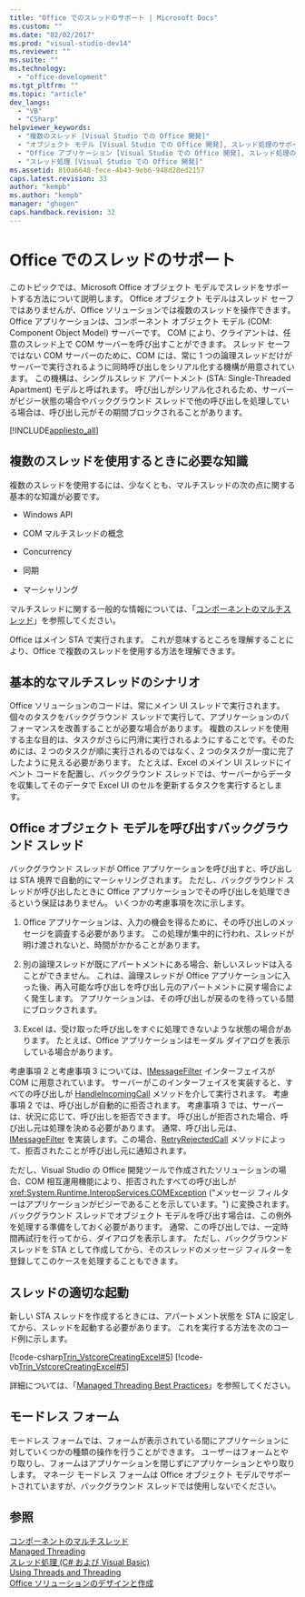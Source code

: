 ```yaml
---
title: "Office でのスレッドのサポート | Microsoft Docs"
ms.custom: ""
ms.date: "02/02/2017"
ms.prod: "visual-studio-dev14"
ms.reviewer: ""
ms.suite: ""
ms.technology: 
  - "office-development"
ms.tgt_pltfrm: ""
ms.topic: "article"
dev_langs: 
  - "VB"
  - "CSharp"
helpviewer_keywords: 
  - "複数のスレッド [Visual Studio での Office 開発]"
  - "オブジェクト モデル [Visual Studio での Office 開発], スレッド処理のサポート"
  - "Office アプリケーション [Visual Studio での Office 開発], スレッド処理のサポート"
  - "スレッド処理 [Visual Studio での Office 開発]"
ms.assetid: 810a6648-fece-4b43-9eb6-948d28ed2157
caps.latest.revision: 33
author: "kempb"
ms.author: "kempb"
manager: "ghogen"
caps.handback.revision: 32
---
```

# Office でのスレッドのサポート
  このトピックでは、Microsoft Office オブジェクト モデルでスレッドをサポートする方法について説明します。  Office オブジェクト モデルはスレッド セーフではありませんが、Office ソリューションでは複数のスレッドを操作できます。  Office アプリケーションは、コンポーネント オブジェクト モデル \(COM: Component Object Model\) サーバーです。  COM により、クライアントは、任意のスレッド上で COM サーバーを呼び出すことができます。  スレッド セーフではない COM サーバーのために、COM には、常に 1 つの論理スレッドだけがサーバーで実行されるように同時呼び出しをシリアル化する機構が用意されています。  この機構は、シングルスレッド アパートメント \(STA: Single\-Threaded Apartment\) モデルと呼ばれます。  呼び出しがシリアル化されるため、サーバーがビジー状態の場合やバックグラウンド スレッドで他の呼び出しを処理している場合は、呼び出し元がその期間ブロックされることがあります。  
  
 [!INCLUDE[appliesto_all](../vsto/includes/appliesto-all-md.md)]  
  
## 複数のスレッドを使用するときに必要な知識  
 複数のスレッドを使用するには、少なくとも、マルチスレッドの次の点に関する基本的な知識が必要です。  
  
-   Windows API  
  
-   COM マルチスレッドの概念  
  
-   Concurrency  
  
-   同期  
  
-   マーシャリング  
  
 マルチスレッドに関する一般的な情報については、「[コンポーネントのマルチスレッド](../Topic/Multithreading%20in%20Components.md)」を参照してください。  
  
 Office はメイン STA で実行されます。  これが意味するところを理解することにより、Office で複数のスレッドを使用する方法を理解できます。  
  
## 基本的なマルチスレッドのシナリオ  
 Office ソリューションのコードは、常にメイン UI スレッドで実行されます。  個々のタスクをバックグラウンド スレッドで実行して、アプリケーションのパフォーマンスを改善することが必要な場合があります。  複数のスレッドを使用する主な目的は、タスクがさらに円滑に実行されるようにすることです。そのためには、2 つのタスクが順に実行されるのではなく、2 つのタスクが一度に完了したように見える必要があります。  たとえば、Excel のメイン UI スレッドにイベント コードを配置し、バックグラウンド スレッドでは、サーバーからデータを収集してそのデータで Excel UI のセルを更新するタスクを実行するとします。  
  
## Office オブジェクト モデルを呼び出すバックグラウンド スレッド  
 バックグラウンド スレッドが Office アプリケーションを呼び出すと、呼び出しは STA 境界で自動的にマーシャリングされます。  ただし、バックグラウンド スレッドが呼び出したときに Office アプリケーションでその呼び出しを処理できるという保証はありません。  いくつかの考慮事項を次に示します。  
  
1.  Office アプリケーションは、入力の機会を得るために、その呼び出しのメッセージを調査する必要があります。  この処理が集中的に行われ、スレッドが明け渡されないと、時間がかかることがあります。  
  
2.  別の論理スレッドが既にアパートメントにある場合、新しいスレッドは入ることができません。  これは、論理スレッドが Office アプリケーションに入った後、再入可能な呼び出しを呼び出し元のアパートメントに戻す場合によく発生します。  アプリケーションは、その呼び出しが戻るのを待っている間にブロックされます。  
  
3.  Excel は、受け取った呼び出しをすぐに処理できないような状態の場合があります。  たとえば、Office アプリケーションはモーダル ダイアログを表示している場合があります。  
  
 考慮事項 2 と考慮事項 3 については、[IMessageFilter](http://msdn.microsoft.com/ja-jp/e12d48c0-5033-47a8-bdcd-e94c49857248) インターフェイスが COM に用意されています。  サーバーがこのインターフェイスを実装すると、すべての呼び出しが [HandleIncomingCall](http://msdn.microsoft.com/ja-jp/7e31b518-ef4f-4bdd-b5c7-e1b16383a5be) メソッドを介して実行されます。  考慮事項 2 では、呼び出しが自動的に拒否されます。  考慮事項 3 では、サーバーは、状況に応じて、呼び出しを拒否できます。  呼び出しが拒否された場合、呼び出し元は処理を決める必要があります。  通常、呼び出し元は、[IMessageFilter](http://msdn.microsoft.com/ja-jp/e12d48c0-5033-47a8-bdcd-e94c49857248) を実装します。この場合、[RetryRejectedCall](http://msdn.microsoft.com/ja-jp/3f800819-2a21-4e46-ad15-f9594fac1a3d) メソッドによって、拒否されたことが呼び出し元に通知されます。  
  
 ただし、Visual Studio の Office 開発ツールで作成されたソリューションの場合、COM 相互運用機能により、拒否されたすべての呼び出しが <xref:System.Runtime.InteropServices.COMException> \("メッセージ フィルターはアプリケーションがビジーであることを示しています。"\) に変換されます。  バックグラウンド スレッドでオブジェクト モデルを呼び出す場合は、この例外を処理する準備をしておく必要があります。  通常、この呼び出しでは、一定時間再試行を行ってから、ダイアログを表示します。  ただし、バックグラウンド スレッドを STA として作成してから、そのスレッドのメッセージ フィルターを登録してこのケースを処理することもできます。  
  
## スレッドの適切な起動  
 新しい STA スレッドを作成するときには、アパートメント状態を STA に設定してから、スレッドを起動する必要があります。  これを実行する方法を次のコード例に示します。  
  
 [!code-csharp[Trin_VstcoreCreatingExcel#5](../snippets/csharp/VS_Snippets_OfficeSP/Trin_VstcoreCreatingExcel/CS/ThisWorkbook.cs#5)]
 [!code-vb[Trin_VstcoreCreatingExcel#5](../snippets/visualbasic/VS_Snippets_OfficeSP/Trin_VstcoreCreatingExcel/VB/ThisWorkbook.vb#5)]  
  
 詳細については、「[Managed Threading Best Practices](../Topic/Managed%20Threading%20Best%20Practices.md)」を参照してください。  
  
## モードレス フォーム  
 モードレス フォームでは、フォームが表示されている間にアプリケーションに対していくつかの種類の操作を行うことができます。  ユーザーはフォームとやり取りし、フォームはアプリケーションを閉じずにアプリケーションとやり取りします。  マネージ モードレス フォームは Office オブジェクト モデルでサポートされていますが、バックグラウンド スレッドでは使用しないでください。  
  
## 参照  
 [コンポーネントのマルチスレッド](../Topic/Multithreading%20in%20Components.md)   
 [Managed Threading](../Topic/Managed%20Threading.md)   
 [スレッド処理 &#40;C&#35; および Visual Basic&#41;](../Topic/Threading%20(C%23%20and%20Visual%20Basic).md)   
 [Using Threads and Threading](../Topic/Using%20Threads%20and%20Threading.md)   
 [Office ソリューションのデザインと作成](../vsto/designing-and-creating-office-solutions.md)  
  
  